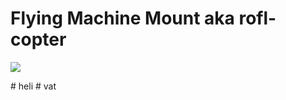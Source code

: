 
Flying Machine Mount aka rofl-copter
===

![](https://i.imgur.com/YsPgotQ.png)




#   h e l i  
 #   v a t  
 